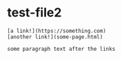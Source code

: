 # test-file2

```
[a link!](https://something.com)
[another link!](some-page.html)

some paragraph text after the links
```
